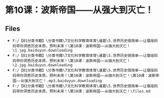 # 第10课：波斯帝国——从强大到灭亡！

## Files

- `F:/【01分类书籍】\分类书籍\7文化科学教育体育\诸葛\5.世界历史很简单——让璐瑶妈妈带你洞悉历史本质，预判未来！\第10课：波斯帝国——从强大到灭亡！\1.jpg.baiduyun.downloading`
- `F:/【01分类书籍】\分类书籍\7文化科学教育体育\诸葛\5.世界历史很简单——让璐瑶妈妈带你洞悉历史本质，预判未来！\第10课：波斯帝国——从强大到灭亡！\2.jpg.baiduyun.downloading`
- `F:/【01分类书籍】\分类书籍\7文化科学教育体育\诸葛\5.世界历史很简单——让璐瑶妈妈带你洞悉历史本质，预判未来！\第10课：波斯帝国——从强大到灭亡！\第10课：波斯帝国——从强大到灭亡！.mp3.baiduyun.downloading`
- `F:/【01分类书籍】\分类书籍\7文化科学教育体育\诸葛\5.世界历史很简单——让璐瑶妈妈带你洞悉历史本质，预判未来！\第10课：波斯帝国——从强大到灭亡！\files.md`
